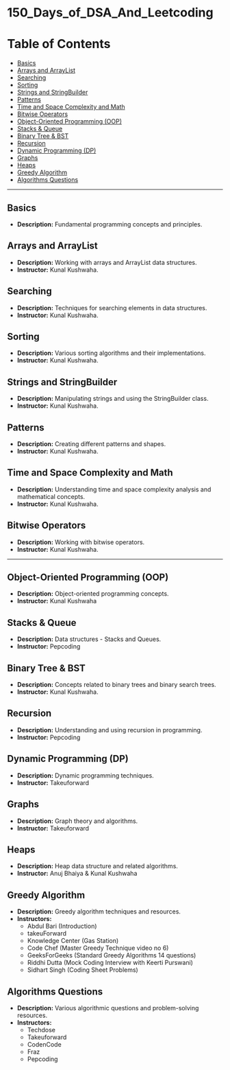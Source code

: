 # 150_Days_of_DSA_And_Leetcoding
# Table of Contents 

- [Basics](#basics)
- [Arrays and ArrayList](#arrays-and-arraylist) 
- [Searching](#searching) 
- [Sorting](#sorting) 
- [Strings and StringBuilder](#strings-and-stringbuilder) 
- [Patterns](#patterns)  
- [Time and Space Complexity and Math](#time-and-space-complexity-and-math)
- [Bitwise Operators](#bitwise-operators)
- [Object-Oriented Programming (OOP)](#object-oriented-programming-oop)  
- [Stacks & Queue](#stacks--queue)
- [Binary Tree & BST](#binary-tree--bst)
- [Recursion](#recursion)
- [Dynamic Programming (DP)](#dynamic-programming-dp)
- [Graphs](#graphs)
- [Heaps](#heaps)
- [Greedy Algorithm](#greedy-algorithm)
- [Algorithms Questions](#algorithms-questions)

---

## Basics
- **Description:** Fundamental programming concepts and principles.

## Arrays and ArrayList
- **Description:** Working with arrays and ArrayList data structures.
- **Instructor:** Kunal Kushwaha.

## Searching
- **Description:** Techniques for searching elements in data structures.
- **Instructor:** Kunal Kushwaha.

## Sorting
- **Description:** Various sorting algorithms and their implementations.
- **Instructor:** Kunal Kushwaha.

## Strings and StringBuilder
- **Description:** Manipulating strings and using the StringBuilder class.
- **Instructor:** Kunal Kushwaha.

## Patterns
- **Description:** Creating different patterns and shapes.
- **Instructor:** Kunal Kushwaha.

## Time and Space Complexity and Math
- **Description:** Understanding time and space complexity analysis and mathematical concepts.
- **Instructor:** Kunal Kushwaha.

## Bitwise Operators
- **Description:** Working with bitwise operators.
- **Instructor:** Kunal Kushwaha.

---

## Object-Oriented Programming (OOP)
- **Description:** Object-oriented programming concepts.
- **Instructor:** Kunal Kushwaha 

## Stacks & Queue
- **Description:** Data structures - Stacks and Queues.
- **Instructor:** Pepcoding 

## Binary Tree & BST
- **Description:** Concepts related to binary trees and binary search trees.
- **Instructor:** Kunal Kushwaha.

## Recursion
- **Description:** Understanding and using recursion in programming.
- **Instructor:** Pepcoding 

## Dynamic Programming (DP)
- **Description:** Dynamic programming techniques.
- **Instructor:** Takeuforward 

## Graphs
- **Description:** Graph theory and algorithms.
- **Instructor:** Takeuforward 

## Heaps
- **Description:** Heap data structure and related algorithms.
- **Instructor:** Anuj Bhaiya & Kunal Kushwaha

## Greedy Algorithm
- **Description:** Greedy algorithm techniques and resources.
- **Instructors:** 
  - Abdul Bari (Introduction)
  - takeuForward
  - Knowledge Center (Gas Station)
  - Code Chef (Master Greedy Technique video no 6)
  - GeeksForGeeks (Standard Greedy Algorithms 14 questions)
  - Riddhi Dutta (Mock Coding Interview with Keerti Purswani)
  - Sidhart Singh (Coding Sheet Problems)

## Algorithms Questions
- **Description:** Various algorithmic questions and problem-solving resources.
- **Instructors:** 
  - Techdose 
  - Takeuforward 
  - CodenCode 
  - Fraz 
  - Pepcoding 
